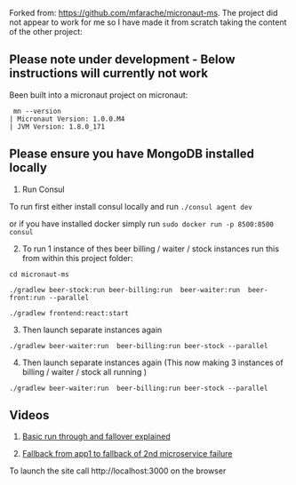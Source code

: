 Forked from: https://github.com/mfarache/micronaut-ms. The project did not appear to work for me so I have made it from scratch taking the content of the other project:


Please note under development - Below instructions will currently not work
--- 

Been built into a micronaut project on micronaut:
```
 mn --version
| Micronaut Version: 1.0.0.M4
| JVM Version: 1.8.0_171
```

Please ensure you have MongoDB installed locally
----

1. Run Consul

To run first either install consul locally and run `./consul agent dev` 

or if you have installed docker simply run `sudo docker run -p 8500:8500 consul`


2. To run 1 instance of thes beer billing / waiter / stock instances run this from within this project folder:

```
cd micronaut-ms

./gradlew beer-stock:run beer-billing:run  beer-waiter:run  beer-front:run --parallel

```

```
./gradlew frontend:react:start
```

3. Then launch separate instances again
```
./gradlew beer-waiter:run  beer-billing:run beer-stock --parallel
```


4. Then launch separate instances again (This now making 3 instances of billing / waiter / stock all running )
```
./gradlew beer-waiter:run  beer-billing:run beer-stock --parallel
```



Videos
----


1. [Basic run through and fallover explained](https://www.youtube.com/watch?v=J_U7tuWy-C0)

2. [Fallback from app1 to fallback of 2nd microservice failure](https://www.youtube.com/watch?v=ppTBVbVi-rQ)


To launch the site call http://localhost:3000 on the browser

